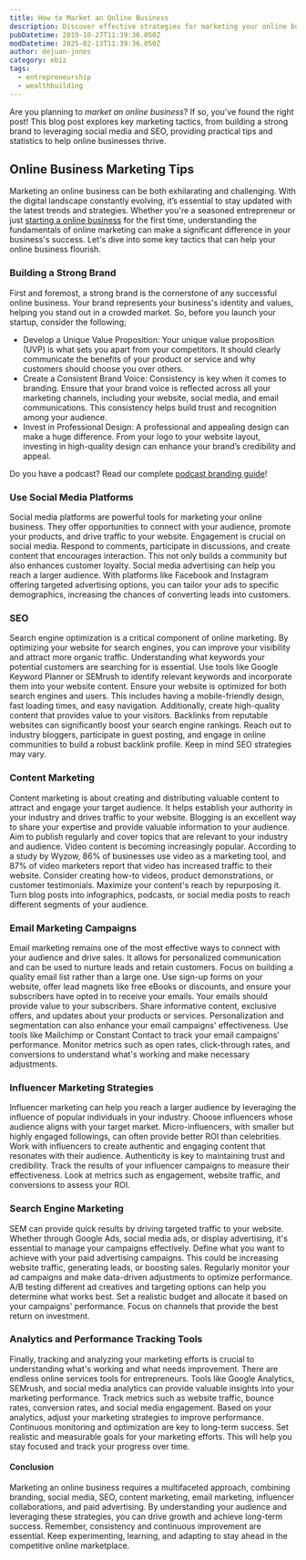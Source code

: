 ```yaml
---
title: How to Market an Online Business
description: Discover effective strategies for marketing your online business and driving growth through branding, social media, SEO, and more.
pubDatetime: 2019-10-27T11:39:36.050Z
modDatetime: 2025-02-13T11:39:36.050Z
author: dejuan-jones
category: ebiz
tags:
  - entrepreneurship
  - wealthbuilding
---
```


Are you planning to _market an online business_? If so, you've found the right post! This blog post explores key marketing tactics, from building a strong brand to leveraging social media and SEO, providing practical tips and statistics to help online businesses thrive.

## Online Business Marketing Tips

Marketing an online business can be both exhilarating and challenging. With the digital landscape constantly evolving, it’s essential to stay updated with the latest trends and strategies. Whether you're a seasoned entrepreneur or just [starting a online business](/blog/how-to-start-an-online-business) for the first time, understanding the fundamentals of online marketing can make a significant difference in your business's success. Let's dive into some key tactics that can help your online business flourish.

### Building a Strong Brand

First and foremost, a strong brand is the cornerstone of any successful online business. Your brand represents your business's identity and values, helping you stand out in a crowded market. So, before you launch your startup, consider the following;

- Develop a Unique Value Proposition: Your unique value proposition (UVP) is what sets you apart from your competitors. It should clearly communicate the benefits of your product or service and why customers should choose you over others.
- Create a Consistent Brand Voice: Consistency is key when it comes to branding. Ensure that your brand voice is reflected across all your marketing channels, including your website, social media, and email communications. This consistency helps build trust and recognition among your audience.
- Invest in Professional Design: A professional and appealing design can make a huge difference. From your logo to your website layout, investing in high-quality design can enhance your brand’s credibility and appeal.

Do you have a podcast? Read our complete [podcast branding guide](/blog/podcaster-brand-building)!

### Use Social Media Platforms

Social media platforms are powerful tools for marketing your online business. They offer opportunities to connect with your audience, promote your products, and drive traffic to your website. Engagement is crucial on social media. Respond to comments, participate in discussions, and create content that encourages interaction. This not only builds a community but also enhances customer loyalty. Social media advertising can help you reach a larger audience. With platforms like Facebook and Instagram offering targeted advertising options, you can tailor your ads to specific demographics, increasing the chances of converting leads into customers.

### SEO

Search engine optimization is a critical component of online marketing. By optimizing your website for search engines, you can improve your visibility and attract more organic traffic. Understanding what keywords your potential customers are searching for is essential. Use tools like Google Keyword Planner or SEMrush to identify relevant keywords and incorporate them into your website content. Ensure your website is optimized for both search engines and users. This includes having a mobile-friendly design, fast loading times, and easy navigation. Additionally, create high-quality content that provides value to your visitors. Backlinks from reputable websites can significantly boost your search engine rankings. Reach out to industry bloggers, participate in guest posting, and engage in online communities to build a robust backlink profile. Keep in mind SEO strategies may vary.

### Content Marketing

Content marketing is about creating and distributing valuable content to attract and engage your target audience. It helps establish your authority in your industry and drives traffic to your website. Blogging is an excellent way to share your expertise and provide valuable information to your audience. Aim to publish regularly and cover topics that are relevant to your industry and audience. Video content is becoming increasingly popular. According to a study by Wyzow, 86% of businesses use video as a marketing tool, and 87% of video marketers report that video has increased traffic to their website. Consider creating how-to videos, product demonstrations, or customer testimonials. Maximize your content's reach by repurposing it. Turn blog posts into infographics, podcasts, or social media posts to reach different segments of your audience.

### Email Marketing Campaigns

Email marketing remains one of the most effective ways to connect with your audience and drive sales. It allows for personalized communication and can be used to nurture leads and retain customers. Focus on building a quality email list rather than a large one. Use sign-up forms on your website, offer lead magnets like free eBooks or discounts, and ensure your subscribers have opted in to receive your emails. Your emails should provide value to your subscribers. Share informative content, exclusive offers, and updates about your products or services. Personalization and segmentation can also enhance your email campaigns' effectiveness. Use tools like Mailchimp or Constant Contact to track your email campaigns' performance. Monitor metrics such as open rates, click-through rates, and conversions to understand what's working and make necessary adjustments.

### Influencer Marketing Strategies

Influencer marketing can help you reach a larger audience by leveraging the influence of popular individuals in your industry. Choose influencers whose audience aligns with your target market. Micro-influencers, with smaller but highly engaged followings, can often provide better ROI than celebrities. Work with influencers to create authentic and engaging content that resonates with their audience. Authenticity is key to maintaining trust and credibility. Track the results of your influencer campaigns to measure their effectiveness. Look at metrics such as engagement, website traffic, and conversions to assess your ROI.

### Search Engine Marketing

SEM can provide quick results by driving targeted traffic to your website. Whether through Google Ads, social media ads, or display advertising, it's essential to manage your campaigns effectively. Define what you want to achieve with your paid advertising campaigns. This could be increasing website traffic, generating leads, or boosting sales. Regularly monitor your ad campaigns and make data-driven adjustments to optimize performance. A/B testing different ad creatives and targeting options can help you determine what works best. Set a realistic budget and allocate it based on your campaigns' performance. Focus on channels that provide the best return on investment.

### Analytics and Performance Tracking Tools

Finally, tracking and analyzing your marketing efforts is crucial to understanding what's working and what needs improvement. There are endless online services tools for entrepreneurs. Tools like Google Analytics, SEMrush, and social media analytics can provide valuable insights into your marketing performance. Track metrics such as website traffic, bounce rates, conversion rates, and social media engagement. Based on your analytics, adjust your marketing strategies to improve performance. Continuous monitoring and optimization are key to long-term success. Set realistic and measurable goals for your marketing efforts. This will help you stay focused and track your progress over time.

#### Conclusion

Marketing an online business requires a multifaceted approach, combining branding, social media, SEO, content marketing, email marketing, influencer collaborations, and paid advertising. By understanding your audience and leveraging these strategies, you can drive growth and achieve long-term success. Remember, consistency and continuous improvement are essential. Keep experimenting, learning, and adapting to stay ahead in the competitive online marketplace.
